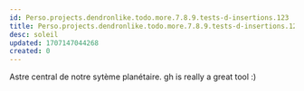 ```yaml
---
id: Perso.projects.dendronlike.todo.more.7.8.9.tests-d-insertions.123
title: Perso.projects.dendronlike.todo.more.7.8.9.tests-d-insertions.123
desc: soleil
updated: 1707147044268
created: 0
---
```

Astre central de notre sytème planétaire. gh is really a great tool :)
